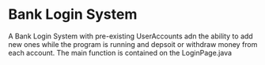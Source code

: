 # Bank Login System
A Bank Login System with pre-existing UserAccounts adn the ability to add new ones while the program is running and depsoit or withdraw money from each account.
The main function is contained on the LoginPage.java
